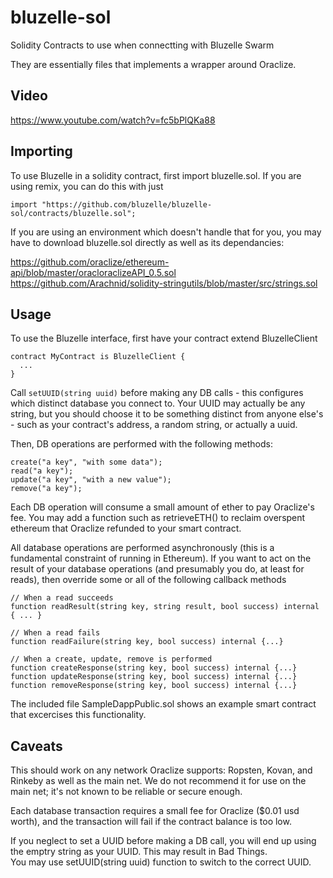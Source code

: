 # bluzelle-sol
Solidity Contracts to use when connectting with Bluzelle Swarm

They are essentially files that implements a wrapper around Oraclize.

## Video

https://www.youtube.com/watch?v=fc5bPlQKa88

## Importing

To use Bluzelle in a solidity contract, first import bluzelle.sol. If you are
using remix, you can do this with just 

```
import "https://github.com/bluzelle/bluzelle-sol/contracts/bluzelle.sol";
```

If you are using an environment which doesn't handle that for you, you may have
to download bluzelle.sol directly as well as its dependancies:

https://github.com/oraclize/ethereum-api/blob/master/oracloraclizeAPI_0.5.sol
https://github.com/Arachnid/solidity-stringutils/blob/master/src/strings.sol

## Usage

To use the Bluzelle interface, first have your contract extend BluzelleClient

```
contract MyContract is BluzelleClient {
  ...
}
```

Call `setUUID(string uuid)` before making any DB calls - this configures which
distinct database you connect to. Your UUID may actually be any string, but you
should choose it to be something distinct from anyone else's - such as your
contract's address, a random string, or actually a uuid.

Then, DB operations are performed with the following methods:
```
create("a key", "with some data");
read("a key");
update("a key", "with a new value");
remove("a key");
```
Each DB operation will consume a small amount of ether to pay Oraclize's fee.  You may add a function such as retrieveETH() to reclaim overspent ethereum that Oraclize refunded to your smart contract. 

All database operations are performed asynchronously (this is a fundamental
constraint of running in Ethereum). If you want to act on the result of your
database operations (and presumably you do, at least for reads), then override
some or all of the following callback methods

```
// When a read succeeds
function readResult(string key, string result, bool success) internal { ... }

// When a read fails
function readFailure(string key, bool success) internal {...}

// When a create, update, remove is performed
function createResponse(string key, bool success) internal {...}
function updateResponse(string key, bool success) internal {...}
function removeResponse(string key, bool success) internal {...}
```

The included file SampleDappPublic.sol shows an example smart contract that excercises
this functionality.

## Caveats

This should work on any network Oraclize supports: Ropsten, Kovan, and Rinkeby
as well as the main net. We do not recommend it for use on the main net; it's
not known to be reliable or secure enough.

Each database transaction requires a small fee for Oraclize ($0.01 usd worth),
and the transaction will fail if the contract balance is too low.

If you neglect to set a UUID before making a DB call, you will end up using the
emptry string as your UUID. This may result in Bad Things.  
You may use setUUID(string uuid) function to switch to the correct UUID.
